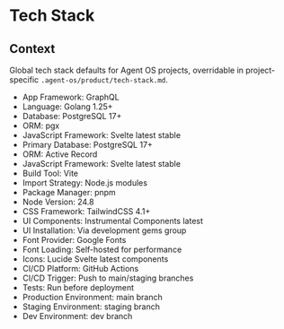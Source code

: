 # Tech Stack

## Context

Global tech stack defaults for Agent OS projects, overridable in project-specific `.agent-os/product/tech-stack.md`.

- App Framework: GraphQL 
- Language: Golang 1.25+
- Database: PostgreSQL 17+
- ORM: pgx
- JavaScript Framework: Svelte latest stable
- Primary Database: PostgreSQL 17+
- ORM: Active Record
- JavaScript Framework: Svelte latest stable
- Build Tool: Vite
- Import Strategy: Node.js modules
- Package Manager: pnpm
- Node Version: 24.8
- CSS Framework: TailwindCSS 4.1+
- UI Components: Instrumental Components latest
- UI Installation: Via development gems group
- Font Provider: Google Fonts
- Font Loading: Self-hosted for performance
- Icons: Lucide Svelte latest components
- CI/CD Platform: GitHub Actions
- CI/CD Trigger: Push to main/staging branches
- Tests: Run before deployment
- Production Environment: main branch
- Staging Environment: staging branch
- Dev Environment: dev branch
